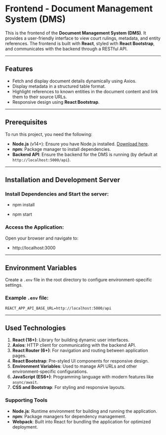 # Frontend - Document Management System (DMS)

This is the frontend of the **Document Management System (DMS)**. It provides a user-friendly interface to view court rulings, metadata, and entity references. The frontend is built with **React**, styled with **React Bootstrap**, and communicates with the backend through a RESTful API.

---

## Features

- Fetch and display document details dynamically using Axios.
- Display metadata in a structured table format.
- Highlight references to known entities in the document content and link them to their source URLs.
- Responsive design using **React Bootstrap**.

---

## Prerequisites

To run this project, you need the following:

- **Node.js** (v14+): Ensure you have Node.js installed. [Download here](https://nodejs.org/).
- **npm**: Package manager to install dependencies.
- **Backend API**: Ensure the backend for the DMS is running (by default at `http://localhost:5000/api`).

---

## Installation and Development Server

### Install Dependencies and Start the server:

- npm install


- npm start

### Access the Application:

Open your browser and navigate to:

- http://localhost:3000

---

## Environment Variables

Create a `.env` file in the root directory to configure environment-specific settings.

### Example `.env` file:
```plaintext
REACT_APP_API_BASE_URL=http://localhost:5000/api
```

---

## Used Technologies

1. **React (18+)**: Library for building dynamic user interfaces.
2. **Axios**: HTTP client for communicating with the backend API.
3. **React Router (6+)**: For navigation and routing between application pages.
4. **React Bootstrap**: Pre-styled UI components for responsive design.
5. **Environment Variables**: Used to manage API URLs and other environment-specific configurations.
6. **JavaScript (ES6+)**: Programming language with modern features like `async/await`.
7. **CSS and Bootstrap**: For styling and responsive layouts.


### Supporting Tools
- **Node.js**: Runtime environment for building and running the application.
- **npm**: Package managers for dependency management.
- **Webpack**: Built into React for bundling the application for optimized deployment.

